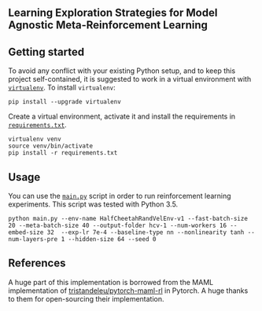 ## Learning Exploration Strategies for Model Agnostic Meta-Reinforcement Learning

## Getting started
To avoid any conflict with your existing Python setup, and to keep this project self-contained, it is suggested to work in a virtual environment with [`virtualenv`](http://docs.python-guide.org/en/latest/dev/virtualenvs/). To install `virtualenv`:
```
pip install --upgrade virtualenv
```
Create a virtual environment, activate it and install the requirements in [`requirements.txt`](requirements.txt).
```
virtualenv venv
source venv/bin/activate
pip install -r requirements.txt
```

## Usage
You can use the [`main.py`](main.py) script in order to run reinforcement learning experiments. This script was tested with Python 3.5. 
```
python main.py --env-name HalfCheetahRandVelEnv-v1 --fast-batch-size 20 --meta-batch-size 40 --output-folder hcv-1 --num-workers 16 --embed-size 32  --exp-lr 7e-4 --baseline-type nn --nonlinearity tanh --num-layers-pre 1 --hidden-size 64 --seed 0
```

## References
A huge part of this implementation is borrowed from the MAML implementation of [tristandeleu/pytorch-maml-rl](https://github.com/tristandeleu/pytorch-maml-rl) in Pytorch. A huge thanks to them for open-sourcing their implementation.
